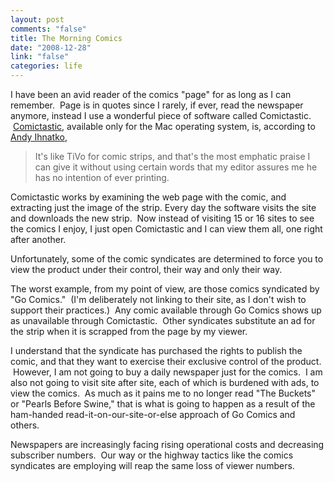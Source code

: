 ```yaml
--- 
layout: post
comments: "false"
title: The Morning Comics
date: "2008-12-28"
link: "false"
categories: life
---
```

I have been an avid reader of the comics "page" for as long as I can remember.  Page is in quotes since I rarely, if ever, read the newspaper anymore, instead I use a wonderful piece of software called Comictastic.  <a title="Comictastic" href="http://www.spiny.com/comictastic/" target="_blank">Comictastic</a>, available only for the Mac operating system, is, according to <a title="Andy Ihnatko" href="http://www.suntimes.com/technology/ihnatko/index.html" target="_blank">Andy Ihnatko</a>,
<blockquote>It's like TiVo for comic strips, and that's the most emphatic praise I can give it without using certain words that my editor assures me he has no intention of ever printing.</blockquote>
Comictastic works by examining the web page with the comic, and extracting just the image of the strip. Every day the software visits the site and downloads the new strip.  Now instead of visiting 15 or 16 sites to see the comics I enjoy, I just open Comictastic and I can view them all, one right after another.

Unfortunately, some of the comic syndicates are determined to force you to view the product under their control, their way and only their way.

The worst example, from my point of view, are those comics syndicated by "Go Comics."  (I'm deliberately not linking to their site, as I don't wish to support their practices.)  Any comic available through Go Comics shows up as unavailable through Comictastic.  Other syndicates substitute an ad for the strip when it is scrapped from the page by my viewer.

I understand that the syndicate has purchased the rights to publish the comic, and that they want to exercise their exclusive control of the product.  However, I am not going to buy a daily newspaper just for the comics.  I am also not going to visit site after site, each of which is burdened with ads, to view the comics.  As much as it pains me to no longer read "The Buckets" or "Pearls Before Swine," that is what is going to happen as a result of the ham-handed read-it-on-our-site-or-else approach of Go Comics and others.

Newspapers are increasingly facing rising operational costs and decreasing subscriber numbers.  Our way or the highway tactics like the comics syndicates are employing will reap the same loss of viewer numbers.
